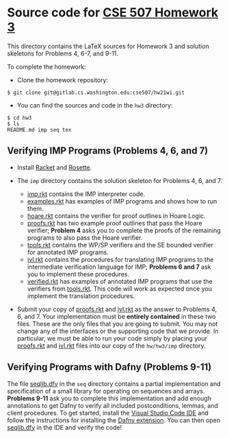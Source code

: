 # Source code for [CSE 507 Homework 3](tex/hw3.pdf)

This directory contains the LaTeX sources for Homework 3 and solution skeletons
for Problems 4, 6-7, and 9-11.

To complete the homework:

- Clone the homework repository:

```
$ git clone git@gitlab.cs.washington.edu:cse507/hw21wi.git
```

- You can find the sources and code in the `hw3` directory:

```
$ cd hw3
$ ls
README.md imp seq tex
```

## Verifying IMP Programs (Problems 4, 6, and 7)

- Install [Racket](http://racket-lang.org) and [Rosette](https://github.com/emina/rosette#installing-rosette).

- The `imp` directory contains the solution skeleton for Problems 4, 6, and 7:
  - [imp.rkt](imp/imp.rkt) contains the IMP interpreter code.
  - [examples.rkt](imp/examples.rkt) has examples of IMP programs and shows how
    to run them.
  - [hoare.rkt](imp/hoare.rkt) contains the verifier for proof outlines in Hoare
    Logic. 
  - [proofs.rkt](imp/proofs.rkt) has two example proof outlines that pass the
    Hoare verifier; **Problem 4** asks you to complete the proofs of the
    remaining programs to also pass the Hoare verifier. 
  - [tools.rkt](imp/tools.rkt) contains the WP/SP verifiers and the SE bounded
    verifier for annotated IMP programs. 
  - [ivl.rkt](imp/ivl.rkt) contains the procedures for translating IMP programs
    to the intermediate verification language for IMP; **Problems 6 and 7** ask
    you to implement these procedures.
  - [verified.rkt](imp/verified.rkt) has examples of annotated IMP programs that
    use the verifiers from [tools.rkt](imp/tools.rkt). This code will work as
    expected once you implement the translation procedures.

- Submit your copy of [proofs.rkt](imp/proofs.rkt) and [ivl.rkt](imp/ivl.rkt) as
  the answer to Problems 4, 6, and 7. Your implementation must be **entirely
  contained** in these two files.  These are the only files that you are going
  to submit.  You may not change any of the interfaces or the supporting code
  that we provide.  In particular, we must be able to run your code simply by
  placing your [proofs.rkt](imp/proofs.rkt) and [ivl.rkt](imp/ivl.rkt) files
  into our copy of the `hw/hw3/imp` directory.

## Verifying Programs with Dafny (Problems 9-11)

The file [seqlib.dfy](seq/seqlib.dfy) in the `seq` directory contains a partial
implementation and specification of a small library for operating on sequences
and arrays. **Problems 9-11** ask you to complete this implementation and add
enough annotations to get Dafny to verify all included postconditions, lemmas,
and client procedures. To get started, install the [Visual Studio Code
IDE](https://code.visualstudio.com) and follow the instructions for installing
the [Dafny extension](https://github.com/Microsoft/dafny/wiki/INSTALL).
You can then open [seqlib.dfy](seq/seqlib.dfy) in the IDE and verify the code!
